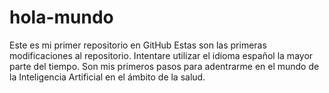 # hola-mundo
Este es mi primer repositorio en GitHub
Estas son las primeras modificaciones al repositorio. Intentare utilizar el idioma español la mayor parte del tiempo.
Son mis primeros pasos para adentrarme en el mundo de la Inteligencia Artificial en el ámbito de la salud.
